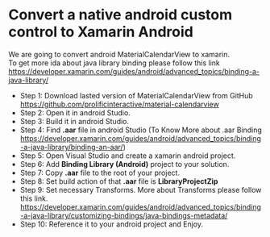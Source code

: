 # Convert a native android custom control to Xamarin Android
We are going to convert android MaterialCalendarView to xamarin.<br/>
To get more ida about java library binding please follow this link https://developer.xamarin.com/guides/android/advanced_topics/binding-a-java-library/
<br/>
* Step 1: Download lasted version of MaterialCalendarView from GitHub https://github.com/prolificinteractive/material-calendarview
* Step 2: Open it in android Studio.
* Step 3: Build it in android Studio.
* Step 4: Find **.aar** file in android Studio (To Know More about .aar Binding https://developer.xamarin.com/guides/android/advanced_topics/binding-a-java-library/binding-an-aar/)
* Step 5: Open Visual Studio and create a xamarin android project.
* Step 6: Add **Binding Library (Android)** project to your solution.
* Step 7: Copy **.aar** file to the root of your project.
* Step 8: Set build action of that **.aar** file is **LibraryProjectZip**
* Step 9: Set necessary Transforms. More about Transforms please follow this link. https://developer.xamarin.com/guides/android/advanced_topics/binding-a-java-library/customizing-bindings/java-bindings-metadata/
* Step 10: Reference it to your android project and Enjoy. 
